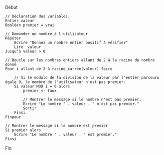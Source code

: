 Début

    // Déclaration des variables.
    Entier valeur
    Booléen premier = vrai

    // Demander un nombre à l'utilisateur
    Répéter
        Ecrire "Donnez un nombre entier positif à vérifier"
        Lire  valeur
    Jusqu'à valeur > 0

    // Boucle sur les nombres entiers allant de 2 à la racine du nombre donné
    Pour i allant de 2 à racine_carrée(valeur) faire

        // Si le modulo de la division de la valeur par l'entier parcouru égale 0, le nombre de l'utilisateur n'est pas premier.
        Si valeur MOD i = 0 alors
            premier <- faux

            // Montrer le message si le nombre n'est pas premier.
            Ecrire "Le nombre " . valeur . " n'est pas premier."
            Sortir
        Finsi
    Finpour

    // Montrer le message si le nombre est premier
    Si premier alors
        Ecrire "Le nombre " . valeur . " est premier."        
    Finsi

Fin